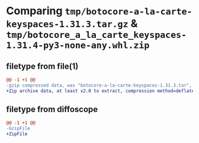 # Comparing `tmp/botocore-a-la-carte-keyspaces-1.31.3.tar.gz` & `tmp/botocore_a_la_carte_keyspaces-1.31.4-py3-none-any.whl.zip`

## filetype from file(1)

```diff
@@ -1 +1 @@
-gzip compressed data, was "botocore-a-la-carte-keyspaces-1.31.3.tar", last modified: Fri Jul 14 01:46:18 2023, max compression
+Zip archive data, at least v2.0 to extract, compression method=deflate
```

## filetype from diffoscope

```diff
@@ -1 +1 @@
-GzipFile
+ZipFile
```

